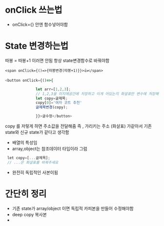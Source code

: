 # onClick 쓰는법

- onClick={} 안엔 함수넣어야함

# State 변경하는법

따봉 = 따봉+1 이러면 안됨
항상 state변경함수로 바꿔야함

```
<span onClick={()=>{따봉변경(따봉+1)}}>👍</span>
```

``` javascript
<button onClick={()=>{

              let arr=[1,2,3];
              // 1,2,3을 미지에공간에 저장하고 이게 어딨는지 화살표만 변수에 저장해주세요
              let copy=글제목;
              copy[0]='여자 코트 추천'
              글제목변경(copy);

              }}>글수정</button>
```

copy 를 저렇게 하면 주소값을 전달해줌
즉 , 가리키는 주소 (화살표) 가같아서 기존 state와 신규 state가
같다고 생각함
* 배열의 특성임
* array,object는 참조데이터 타입이라 그럼

``` javascript
 let copy=[...글제목];
 // ...은 화살표를 바꿔주세요
```
- 완전히 독립적인 사본이됨

# 간단히 정리
- 기존 state가 array/object 이면 독립적 카피본을 만들어 수정해야함
- deep copy 복사본
- 